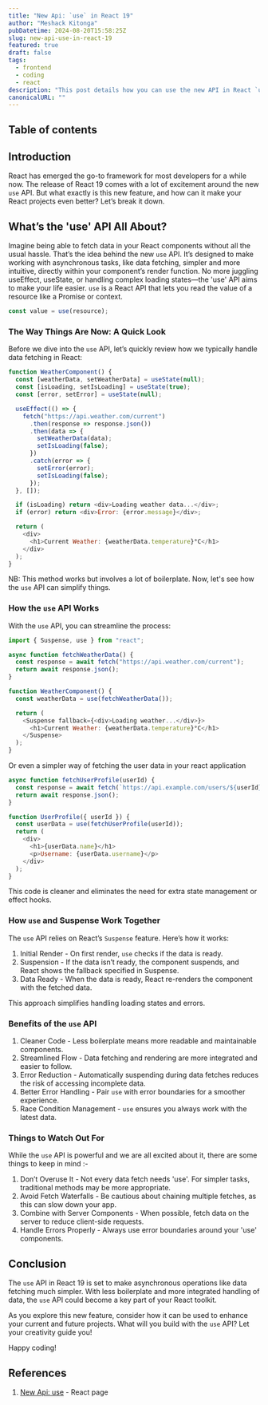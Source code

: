 ```yaml
---
title: "New Api: `use` in React 19"
author: "Meshack Kitonga"
pubDatetime: 2024-08-20T15:58:25Z
slug: new-api-use-in-react-19
featured: true
draft: false
tags:
  - frontend
  - coding
  - react
description: "This post details how you can use the new API in React `use` to enhance your application."
canonicalURL: ""
---
```


## Table of contents

## Introduction

React has emerged the go-to framework for most developers for a while now. The release of React 19 comes with a lot of excitement around the new `use` API. But what exactly is this new feature, and how can it make your React projects even better? Let’s break it down.

## What’s the 'use' API All About?

Imagine being able to fetch data in your React components without all the usual hassle. That’s the idea behind the new `use` API.
It’s designed to make working with asynchronous tasks, like data fetching, simpler and more intuitive, directly within your component’s render function. No more juggling useEffect, useState, or handling complex loading states—the 'use' API aims to make your life easier.
`use` is a React API that lets you read the value of a resource like a Promise or context.

```javascript
const value = use(resource);
```

### The Way Things Are Now: A Quick Look

Before we dive into the `use` API, let’s quickly review how we typically handle data fetching in React:

```javascript
function WeatherComponent() {
  const [weatherData, setWeatherData] = useState(null);
  const [isLoading, setIsLoading] = useState(true);
  const [error, setError] = useState(null);

  useEffect(() => {
    fetch("https://api.weather.com/current")
      .then(response => response.json())
      .then(data => {
        setWeatherData(data);
        setIsLoading(false);
      })
      .catch(error => {
        setError(error);
        setIsLoading(false);
      });
  }, []);

  if (isLoading) return <div>Loading weather data...</div>;
  if (error) return <div>Error: {error.message}</div>;

  return (
    <div>
      <h1>Current Weather: {weatherData.temperature}°C</h1>
    </div>
  );
}
```

NB: This method works but involves a lot of boilerplate. Now, let's see how the `use` API can simplify things.

### How the `use` API Works

With the `use` API, you can streamline the process:

```javascript
import { Suspense, use } from "react";

async function fetchWeatherData() {
  const response = await fetch("https://api.weather.com/current");
  return await response.json();
}

function WeatherComponent() {
  const weatherData = use(fetchWeatherData());

  return (
    <Suspense fallback={<div>Loading weather...</div>}>
      <h1>Current Weather: {weatherData.temperature}°C</h1>
    </Suspense>
  );
}
```

Or even a simpler way of fetching the user data in your react application

```javascript
async function fetchUserProfile(userId) {
  const response = await fetch(`https://api.example.com/users/${userId}`);
  return await response.json();
}

function UserProfile({ userId }) {
  const userData = use(fetchUserProfile(userId));
  return (
    <div>
      <h1>{userData.name}</h1>
      <p>Username: {userData.username}</p>
    </div>
  );
}
```

This code is cleaner and eliminates the need for extra state management or effect hooks.

### How `use` and Suspense Work Together

The `use` API relies on React’s `Suspense` feature. Here’s how it works:

1. Initial Render - On first render, `use` checks if the data is ready.
2. Suspension - If the data isn’t ready, the component suspends, and React shows the fallback specified in Suspense.
3. Data Ready - When the data is ready, React re-renders the component with the fetched data.

This approach simplifies handling loading states and errors.

### Benefits of the `use` API

1. Cleaner Code - Less boilerplate means more readable and maintainable components.
2. Streamlined Flow - Data fetching and rendering are more integrated and easier to follow.
3. Error Reduction - Automatically suspending during data fetches reduces the risk of accessing incomplete data.
4. Better Error Handling - Pair `use` with error boundaries for a smoother experience.
5. Race Condition Management - `use` ensures you always work with the latest data.

### Things to Watch Out For

While the `use` API is powerful and we are all excited about it, there are some things to keep in mind :-

1. Don’t Overuse It - Not every data fetch needs 'use'. For simpler tasks, traditional methods may be more appropriate.
2. Avoid Fetch Waterfalls - Be cautious about chaining multiple fetches, as this can slow down your app.
3. Combine with Server Components - When possible, fetch data on the server to reduce client-side requests.
4. Handle Errors Properly - Always use error boundaries around your 'use' components.

## Conclusion

The `use` API in React 19 is set to make asynchronous operations like data fetching much simpler. With less boilerplate and more integrated handling of data, the `use` API could become a key part of your React toolkit.

As you explore this new feature, consider how it can be used to enhance your current and future projects. What will you build with the `use` API? Let your creativity guide you!

Happy coding!

## References

1. [New Api: use](https://react.dev/reference/react/use) - React page
